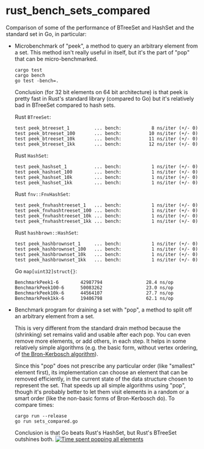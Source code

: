 # rust_bench_sets_compared
Comparison of some of the performance of BTreeSet and HashSet and the standard set in Go, in particular:

- Microbenchmark of "peek", a method to query an arbitrary element from a set.
  This method isn't really useful in itself, but it's the part of "pop" that can be micro-benchmarked.

      cargo test
      cargo bench
      go test -bench=.

  Conclusion (for 32 bit elements on 64 bit architecture) is that peek is pretty fast in Rust's standard library (compared to Go) but it's relatively bad in BTreeSet compared to hash sets.

  Rust `BTreeSet`:

      test peek_btreeset_1         ... bench:           8 ns/iter (+/- 0)
      test peek_btreeset_100       ... bench:          10 ns/iter (+/- 0)
      test peek_btreeset_10k       ... bench:          11 ns/iter (+/- 0)
      test peek_btreeset_1kk       ... bench:          12 ns/iter (+/- 0)

  Rust `HashSet`:
  
      test peek_hashset_1          ... bench:           1 ns/iter (+/- 0)
      test peek_hashset_100        ... bench:           1 ns/iter (+/- 0)
      test peek_hashset_10k        ... bench:           1 ns/iter (+/- 0)
      test peek_hashset_1kk        ... bench:           1 ns/iter (+/- 0)

  Rust `fnv::FnvHashSet`:
  
      test peek_fnvhashtreeset_1   ... bench:           1 ns/iter (+/- 0)
      test peek_fnvhashtreeset_100 ... bench:           1 ns/iter (+/- 0)
      test peek_fnvhashtreeset_10k ... bench:           1 ns/iter (+/- 0)
      test peek_fnvhashtreeset_1kk ... bench:           1 ns/iter (+/- 0)
      
  Rust `hashbrown::HashSet`:
      
      test peek_hashbrownset_1     ... bench:           1 ns/iter (+/- 0)
      test peek_hashbrownset_100   ... bench:           1 ns/iter (+/- 0)
      test peek_hashbrownset_10k   ... bench:           1 ns/iter (+/- 0)
      test peek_hashbrownset_1kk   ... bench:           1 ns/iter (+/- 0)

  Go `map[uint32]struct{}`:

      BenchmarkPeek1-6        42987794                28.4 ns/op
      BenchmarkPeek100-6      50083262                23.0 ns/op
      BenchmarkPeek10k-6      44564107                27.7 ns/op
      BenchmarkPeek1kk-6      19406798                62.1 ns/op

- Benchmark program for draining a set with "pop", a method to split off an arbitrary element from a set.

  This is very different from the standard drain method because the (shrinking) set remains valid and usable after each pop. You can even remove more elements, or add others, in each step. It helps in some relatively simple algorithms (e.g. the basic form, without vertex ordering, of [the Bron-Kerbosch algorithm](https://en.wikipedia.org/wiki/Bron%E2%80%93Kerbosch_algorithm)).
  
  Since this "pop" does not prescribe any particular order (like "smallest" element first), its implementation can choose an element that can be removed efficiently, in the current state of the data structure chosen to represent the set. That speeds up all simple algorithms using "pop", though it's probably better to let them visit elements in a random or a smart order (like the non-basic forms of Bron-Kerbosch do). To compare times:
 
      cargo run --release
      go run sets_compared.go

  Conclusion is that Go beats Rust's HashSet, but Rust's BTreeSet outshines both.
[![Time spent popping all elements](https://plot.ly/~stein.somers/290.png?share_key=b7J3hVET9wszKlyaW9OFMQ)](https://plot.ly/~stein.somers/290/?share_key=b7J3hVET9wszKlyaW9OFMQ)
